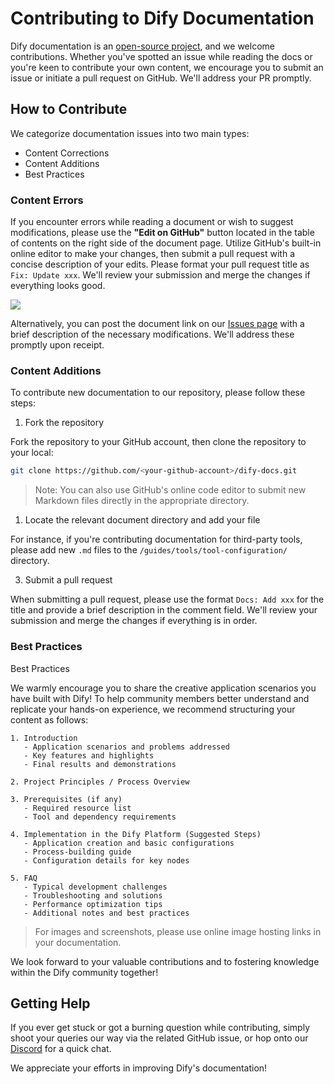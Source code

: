 # Contributing to Dify Documentation

Dify documentation is an [open-source project](https://github.com/langgenius/dify-docs), and we welcome contributions. Whether you've spotted an issue while reading the docs or you're keen to contribute your own content, we encourage you to submit an issue or initiate a pull request on GitHub. We'll address your PR promptly.

## How to Contribute

We categorize documentation issues into two main types:

* Content Corrections
* Content Additions
* Best Practices

### Content Errors

If you encounter errors while reading a document or wish to suggest modifications, please use the **"Edit on GitHub"** button located in the table of contents on the right side of the document page. Utilize GitHub's built-in online editor to make your changes, then submit a pull request with a concise description of your edits. Please format your pull request title as `Fix: Update xxx`. We'll review your submission and merge the changes if everything looks good.

![](../.gitbook/assets/docs-contribution.png)

Alternatively, you can post the document link on our [Issues page](https://github.com/langgenius/dify-docs/issues) with a brief description of the necessary modifications. We'll address these promptly upon receipt.

### Content Additions

To contribute new documentation to our repository, please follow these steps:

1. Fork the repository

Fork the repository to your GitHub account, then clone the repository to your local:

```bash
git clone https://github.com/<your-github-account>/dify-docs.git
```

> Note: You can also use GitHub's online code editor to submit new Markdown files directly in the appropriate directory.

1. Locate the relevant document directory and add your file

For instance, if you're contributing documentation for third-party tools, please add new `.md` files to the `/guides/tools/tool-configuration/` directory.

3. Submit a pull request

When submitting a pull request, please use the format `Docs: Add xxx` for the title and provide a brief description in the comment field. We'll review your submission and merge the changes if everything is in order.

### Best Practices

Best Practices

We warmly encourage you to share the creative application scenarios you have built with Dify! To help community members better understand and replicate your hands-on experience, we recommend structuring your content as follows:


```text
1. Introduction
   - Application scenarios and problems addressed
   - Key features and highlights
   - Final results and demonstrations

2. Project Principles / Process Overview

3. Prerequisites (if any)
   - Required resource list
   - Tool and dependency requirements

4. Implementation in the Dify Platform (Suggested Steps)
   - Application creation and basic configurations
   - Process-building guide
   - Configuration details for key nodes

5. FAQ
   - Typical development challenges
   - Troubleshooting and solutions
   - Performance optimization tips
   - Additional notes and best practices
```

> For images and screenshots, please use online image hosting links in your documentation.

We look forward to your valuable contributions and to fostering knowledge within the Dify community together!

## Getting Help

If you ever get stuck or got a burning question while contributing, simply shoot your queries our way via the related GitHub issue, or hop onto our [Discord](https://discord.com/invite/8Tpq4AcN9c) for a quick chat.

We appreciate your efforts in improving Dify's documentation!
